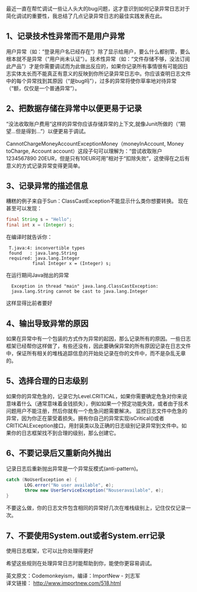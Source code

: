 最近一直在帮忙调试一些让人头大的bug问题，这才意识到如何记录异常日志对于简化调试的重要性，我总结了几点记录异常日志的最佳实践发表在此。

## 1、记录技术性异常而不是用户异常 

用户异常（如：“登录用户名已经存在”）除了显示给用户，要么什么都别管，要么根本就不是异常（“用户尚未认证”）。技术性异常（如：“文件存储不够，没法订阅此产品”）才是你需要调试而为此做出反应的，如果你记录所有事情很有可能因日志实体太长而不能真正有意义的反映到你所记录异常日志中。你应该查明日志文件中的每个异常找到其原因（“是bug吗”），过多的异常将使你草率地对待异常（“额，仅仅是一个普通异常”）。

## 2、把数据存储在异常中以便更易于记录

“没法收取账户费用“这样的异常你应该存储异常的上下文,就像Junit所做的（“期望…但是得到…”）以便更易于调试。

CannotChargeMoneyAccountExceptionMoney（moneyInAccount, Money toCharge, Account account）这段子句可以理解为：“尝试收取账户1234567890 20EUR，但是只有10EUR可用”相对于“扣除失败”，这使得在之后有意义的方式记录异常变得更简单。

## 3、记录异常的描述信息

糟糕的例子来自于Sun：ClassCastException不能显示什么类你想要转换。 现在甚至可以发现：   
```java
final String s = "Hello";
final int x = (Integer) s;
```  

在编译时就告诉你：  
```console 
 T.java:4: inconvertible types  
 found   : java.lang.String  
 required: java.lang.Integer  
          final Integer x = (Integer) s;  
```  

在运行期间Java抛出的异常
```console 
  Exception in thread "main" java.lang.ClassCastException:  
  java.lang.String cannot be cast to java.lang.Integer
``` 

这样显得比前者要好

## 4、输出导致异常的原因

如果在异常中有一个包装的方式作为异常的起因，那么记录所有的原因。一些日志框架已经帮你这样做了，有些还没有，因此要确保异常的所有原因记录在日志文件中，保证所有相关的堆栈追踪信息的开始处记录在你的文件中，而不是杂乱无章的。

## 5、选择合理的日志级别

如果你的异常危急的，记录它为Level.CRITICAL，如果你需要确定危急对你来说意味着什么（通常意味着金钱损失），例如如果一个预定功能失效，或者由于技术问题用户不能注册，然后你就有一个危急问题需要解决。 监控日志文件中危急的异常，因为你正在蒙受着损失。拥有你自己的异常实现isCritical()或者CRITICALException接口，用封装类以及正确的日志级别记录异常到文件中。如果你的日志框架找不到合理的级别，那么创建它。

## 6、不要记录后又重新向外抛出

记录日志后重新抛出异常是一个异常反模式(anti-pattern)。  
```java  
catch (NoUserException e) {
       LOG.error("No user available", e);
       throw new UserServiceException("Nouseravailable", e);
}
```
不要这么做，你的日志文件包含相同的异常好几次在堆栈级别上，记住仅仅记录一次。

## 7、不要使用System.out或者System.err记录

使用日志框架，它可以比你处理得更好

希望这些规则在处理异常日志时能帮助到你，能使你更容易调试。


英文原文：Codemonkeyism，编译：ImportNew - 刘志军  
译文链接： http://www.importnew.com/518.html
